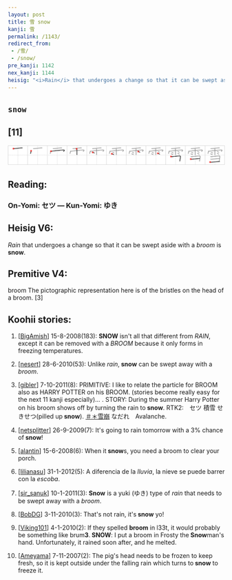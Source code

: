 ```yaml
---
layout: post
title: 雪 snow
kanji: 雪
permalink: /1143/
redirect_from:
 - /雪/
 - /snow/
pre_kanji: 1142
nex_kanji: 1144
heisig: "<i>Rain</i> that undergoes a change so that it can be swept aside with a <i>broom</i> is <b>snow</b>. broom The pictographic representation here is of the bristles on the head of a broom. [3]"
---
```


## `snow`

## [11]

<div class="stroke"><img src="../images/E99BAA.png" /></div>

## Reading:

### On-Yomi: セツ &mdash; Kun-Yomi: ゆき

## Heisig V6:

<i>Rain</i> that undergoes a change so that it can be swept aside with a <i>broom</i> is <b>snow</b>.

## Premitive V4:

broom The pictographic representation here is of the bristles on the head of a broom. [3]

## Koohii stories:

1) [<a href="http://kanji.koohii.com/profile/BigAmish">BigAmish</a>] 15-8-2008(183): <strong>SNOW</strong> isn&#039;t all that different from <em>RAIN</em>, except it can be removed with a <em>BROOM</em> because it only forms in freezing temperatures.

2) [<a href="http://kanji.koohii.com/profile/nesert">nesert</a>] 28-6-2010(53): Unlike <em>rain</em>,<strong> snow</strong> can be swept away with a <em>broom</em>.

3) [<a href="http://kanji.koohii.com/profile/gibler">gibler</a>] 7-10-2011(8): PRIMITIVE: I like to relate the particle for BROOM also as HARRY POTTER on his BROOM. (stories become really easy for the next 11 kanji especially)... . STORY: During the summer Harry Potter on his broom shows off by turning the rain to<strong> snow</strong>. RTK2:　セツ 積雪 せきせつ(pilled up<strong> snow</strong>). <a href="midori://search?text=＃＊雪崩">＃＊雪崩</a> なだれ　Avalanche.

4) [<a href="http://kanji.koohii.com/profile/netsplitter">netsplitter</a>] 26-9-2009(7): It&#039;s going to rain tomorrow with a 3% chance of<strong> snow</strong>!

5) [<a href="http://kanji.koohii.com/profile/alantin">alantin</a>] 15-6-2008(6): When it<strong> snow</strong>s, you need a broom to clear your porch.

6) [<a href="http://kanji.koohii.com/profile/lilianasu">lilianasu</a>] 31-1-2012(5): A diferencia de la <em>lluvia</em>, la nieve se puede barrer con la <em>escoba</em>.

7) [<a href="http://kanji.koohii.com/profile/sir_sanuk">sir_sanuk</a>] 10-1-2011(3): <strong>Snow</strong> is a yuki (ゆき) type of <em>rain</em> that needs to be swept away with a <em>broom</em>.

8) [<a href="http://kanji.koohii.com/profile/BobDG">BobDG</a>] 3-11-2010(3): That&#039;s not rain, it&#039;s<strong> snow</strong> yo!

9) [<a href="http://kanji.koohii.com/profile/Viking101">Viking101</a>] 4-1-2010(2): If they spelled <strong>broom</strong> in l33t, it would probably be something like brum<strong>3</strong>.<strong> SNOW</strong>: I put a broom in Frosty the<strong> Snow</strong>man&#039;s hand. Unfortunately, it rained soon after, and he melted.

10) [<a href="http://kanji.koohii.com/profile/Ameyama">Ameyama</a>] 7-11-2007(2): The pig&#039;s head needs to be frozen to keep fresh, so it is kept outside under the falling rain which turns to<strong> snow</strong> to freeze it.
